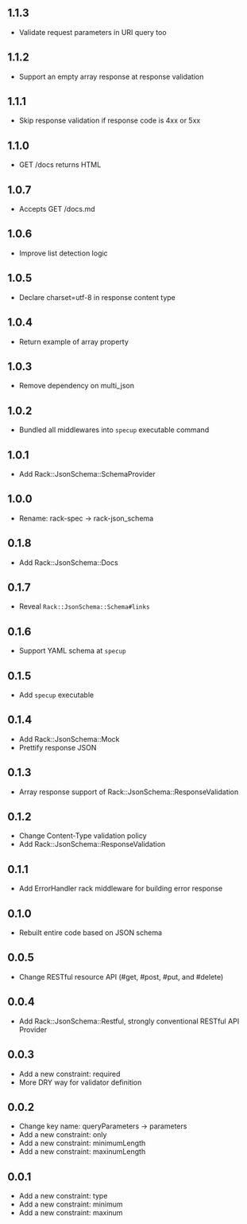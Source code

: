 ## 1.1.3
* Validate request parameters in URI query too

## 1.1.2
* Support an empty array response at response validation

## 1.1.1
* Skip response validation if response code is 4xx or 5xx

## 1.1.0
* GET /docs returns HTML

## 1.0.7
* Accepts GET /docs.md

## 1.0.6
* Improve list detection logic

## 1.0.5
* Declare charset=utf-8 in response content type

## 1.0.4
* Return example of array property

## 1.0.3
* Remove dependency on multi_json

## 1.0.2
* Bundled all middlewares into `specup` executable command

## 1.0.1
* Add Rack::JsonSchema::SchemaProvider

## 1.0.0
* Rename: rack-spec -> rack-json_schema

## 0.1.8
* Add Rack::JsonSchema::Docs

## 0.1.7
* Reveal `Rack::JsonSchema::Schema#links`

## 0.1.6
* Support YAML schema at `specup`

## 0.1.5
* Add `specup` executable

## 0.1.4
* Add Rack::JsonSchema::Mock
* Prettify response JSON

## 0.1.3
* Array response support of Rack::JsonSchema::ResponseValidation

## 0.1.2
* Change Content-Type validation policy
* Add Rack::JsonSchema::ResponseValidation

## 0.1.1
* Add ErrorHandler rack middleware for building error response

## 0.1.0
* Rebuilt entire code based on JSON schema

## 0.0.5
* Change RESTful resource API (#get, #post, #put, and #delete)

## 0.0.4
* Add Rack::JsonSchema::Restful, strongly conventional RESTful API Provider

## 0.0.3
* Add a new constraint: required
* More DRY way for validator definition

## 0.0.2
* Change key name: queryParameters -> parameters
* Add a new constraint: only
* Add a new constraint: minimumLength
* Add a new constraint: maxinumLength

## 0.0.1
* Add a new constraint: type
* Add a new constraint: minimum
* Add a new constraint: maxinum
